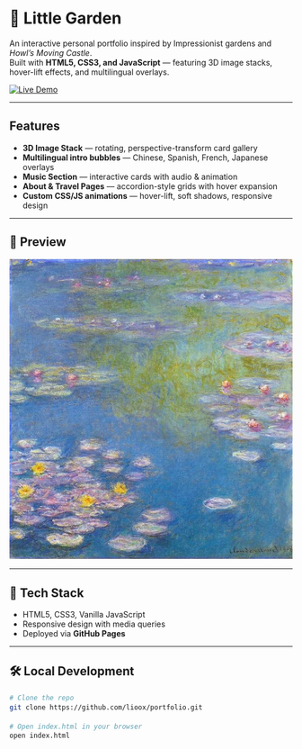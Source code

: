 # 🌸 Little Garden

An interactive personal portfolio inspired by Impressionist gardens and *Howl’s Moving Castle*.  
Built with **HTML5, CSS3, and JavaScript** — featuring 3D image stacks, hover-lift effects, and multilingual overlays.

[![Live Demo](https://img.shields.io/badge/Live_Demo-Click_Here-2ea44f?style=for-the-badge)](https://lioox.github.io/portfolio/)

---

##  Features
-  **3D Image Stack** — rotating, perspective-transform card gallery  
-  **Multilingual intro bubbles** — Chinese, Spanish, French, Japanese overlays  
-  **Music Section** — interactive cards with audio & animation  
-  **About & Travel Pages** — accordion-style grids with hover expansion  
-  **Custom CSS/JS animations** — hover-lift, soft shadows, responsive design

---

## 📸 Preview
![Little Garden Screenshot](assets/bg_1.jpg)

---

## 🚀 Tech Stack
- HTML5, CSS3, Vanilla JavaScript
- Responsive design with media queries
- Deployed via **GitHub Pages**

---

## 🛠️ Local Development
```bash
# Clone the repo
git clone https://github.com/lioox/portfolio.git

# Open index.html in your browser
open index.html
